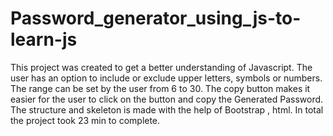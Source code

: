# Password_generator_using_js-to-learn-js
This project was created to get a better understanding of Javascript.
The user has an option to include or exclude upper letters, symbols or numbers.
The range can be set by the user from 6 to 30.
The copy button makes it easier for the user to click on the button and copy the Generated Password.
The structure and skeleton is made with the help of Bootstrap , html.
In total the project took 23 min to complete.
